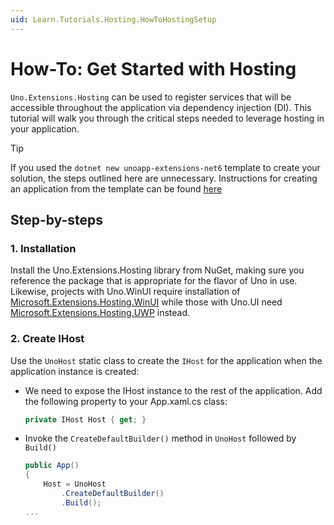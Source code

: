 ```yaml
---
uid: Learn.Tutorials.Hosting.HowToHostingSetup
---
```

# How-To: Get Started with Hosting

`Uno.Extensions.Hosting` can be used to register services that will be accessible throughout the application via dependency injection (DI). This tutorial will walk you through the critical steps needed to leverage hosting in your application.

> [!TIP]
> If you used the `dotnet new unoapp-extensions-net6` template to create your solution, the steps outlined here are unnecessary. Instructions for creating an application from the template can be found [here](../GettingStarted/UsingUnoExtensions.md)

## Step-by-steps

### 1. Installation
Install the Uno.Extensions.Hosting library from NuGet, making sure you reference the package that is appropriate for the flavor of Uno in use. Likewise, projects with Uno.WinUI require installation of [Microsoft.Extensions.Hosting.WinUI](https://www.nuget.org/packages/Uno.Extensions.Hosting.WinUI) while those with Uno.UI need [Microsoft.Extensions.Hosting.UWP](https://www.nuget.org/packages/Uno.Extensions.Hosting.UWP) instead.

### 2. Create IHost
Use the `UnoHost` static class to create the `IHost` for the application when the application instance is created:
* We need to expose the IHost instance to the rest of the application. Add the following property to your App.xaml.cs class:
    ```cs
    private IHost Host { get; }
    ```
* Invoke the `CreateDefaultBuilder()` method in `UnoHost` followed by `Build()`
    ```cs
    public App()
    {
        Host = UnoHost
            .CreateDefaultBuilder()
            .Build();
    ...
    ```
